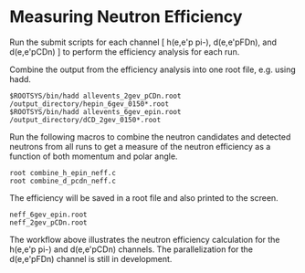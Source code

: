 # Measuring Neutron Efficiency

Run the submit scripts for each channel [ h(e,e'p pi-), d(e,e'pFDn), and d(e,e'pCDn) ] to perform the efficiency analysis for each run.

Combine the output from the efficiency analysis into one root file, e.g. using hadd.

```
$ROOTSYS/bin/hadd allevents_2gev_pCDn.root /output_directory/hepin_6gev_0150*.root
$ROOTSYS/bin/hadd allevents_6gev_epin.root /output_directory/dCD_2gev_0150*.root
```

Run the following macros to combine the neutron candidates and detected neutrons from all runs to get a measure of the neutron efficiency as a function of both momentum and polar angle.

```
root combine_h_epin_neff.c
root combine_d_pcdn_neff.c
```

The efficiency will be saved in a root file and also printed to the screen.

```
neff_6gev_epin.root
neff_2gev_pCDn.root
```

The workflow above illustrates the neutron efficiency calculation for the h(e,e'p pi-) and d(e,e'pCDn) channels. The parallelization for the d(e,e'pFDn) channel is still in development.
